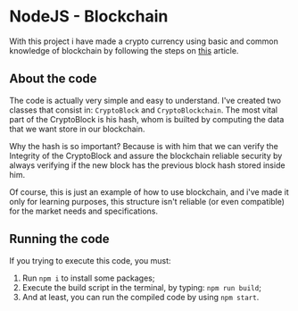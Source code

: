 # NodeJS - Blockchain

With this project i have made a crypto currency using basic and common knowledge of blockchain by following the steps on [this](https://www.smashingmagazine.com/2020/02/cryptocurrency-blockchain-node-js/) article.

## About the code

The code is actually very simple and easy to understand. I've created two classes that consist in: `CryptoBlock` and `CryptoBlockchain`. The most vital part of the CryptoBlock is his hash, whom is builted by computing the data that we want store in our blockchain.

Why the hash is so important? Because is with him that we can verify the Integrity of the CryptoBlock and assure the blockchain reliable security by always verifying if the new block has the previous block hash stored inside him.

Of course, this is just an example of how to use blockchain, and i've made it only for learning purposes, this structure isn't reliable (or even compatible) for the market needs and specifications.

## Running the code

If you trying to execute this code, you must:

1. Run `npm i` to install some packages;
2. Execute the build script in the terminal, by typing: `npm run build`;
3. And at least, you can run the compiled code by using `npm start`.
